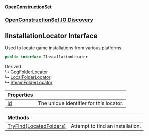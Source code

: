 #### [OpenConstructionSet](index 'index')
### [OpenConstructionSet.IO.Discovery](index#OpenConstructionSet_IO_Discovery 'OpenConstructionSet.IO.Discovery')
## IInstallationLocator Interface
Used to locate game installations from various platforms.  
```csharp
public interface IInstallationLocator
```

Derived  
&#8627; [GogFolderLocator](5SutPr2lrfLoH95lQlVPRg 'OpenConstructionSet.IO.Discovery.GogFolderLocator')  
&#8627; [LocalFolderLocator](rPXbOqKGJHUGKeNPKtAAmA 'OpenConstructionSet.IO.Discovery.LocalFolderLocator')  
&#8627; [SteamFolderLocator](BDvQhQsErjN5ilWJbjNpng 'OpenConstructionSet.IO.Discovery.SteamFolderLocator')  

| Properties | |
| :--- | :--- |
| [Id](tlCRx8blnAf9atqMJoLYKw 'OpenConstructionSet.IO.Discovery.IInstallationLocator.Id') | The unique identifier for this locator.<br/> |

| Methods | |
| :--- | :--- |
| [TryFind(LocatedFolders)](FOq4XE64PWeqicqrwqMb5Q 'OpenConstructionSet.IO.Discovery.IInstallationLocator.TryFind(OpenConstructionSet.IO.LocatedFolders)') | Attempt to find an installation.<br/> |
